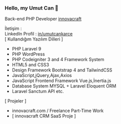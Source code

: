 ### Hello, my Umut Can 👋

Back-end PHP Developer [innovacraft](https://www.innovacraft.com) 

İletişim : <br />
LinkedIn Profil : [in/umutcankarce](https://linkedin.com/in/umutcankarce) <br />
[ Kullandığım Yazılım Dilleri ]
+ PHP Laravel 9
+ PHP WordPress 
+ PHP Codeigniter 3 and 4 Framework System 
+ HTML5 and CSS3
+ Design Framework Bootstrap 4 and TailwindCSS
+ JavaScript,jQuery,Ajax,Axios
+ JavaScript Frontend Framework Vue.js,İnertia.js
+ Database System MYSQL + Laravel Eloquent ORM
+ Laravel Sanctum API etc.

[ Projeler ]
+ innovacraft.com / Freelance Part-Time Work
+ [ innovacraft CRM SaaS Proje ]
